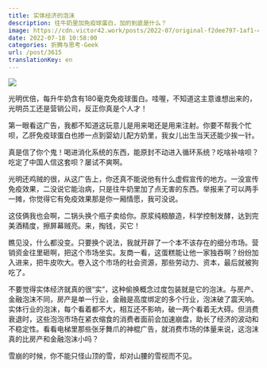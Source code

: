 ```yaml
---
title: 实体经济的泡沫
description: 往牛奶里加免疫球蛋白，加的到底是什么？
image: https://cdn.victor42.work/posts/2022-07/original-f2dee797-1af1-481e-9b4a-9f15a6bfa09b.jpeg
date: 2022-07-18 10:58:00
categories: 折腾与思考-Geek
url: /post/3615
translationKey: en
---
```


![](https://cdn.victor42.work/posts/2022-07/original-f2dee797-1af1-481e-9b4a-9f15a6bfa09b.jpeg)

光明优倍，每升牛奶含有180毫克免疫球蛋白。哇喔，不知道这主意谁想出来的，光明员工还是营销公司，反正你真是个人才！

第一眼看这广告，我都不知道这玩意儿是用来喝还是用来注射。你要不帮我个忙呗，乙肝免疫球蛋白也掺一点到婴幼儿配方奶里，我女儿出生当天还能少挨一针。

真是信了你个鬼！喝进消化系统的东西，能原封不动进入循环系统？吃啥补啥呗？吃定了中国人信这套呗？屡试不爽啊。

光明还鸡贼的很，从这广告上，你还真不能说他有什么虚假宣传的地方。一没宣传免疫效果，二没说它能治病，只是往牛奶里加了点无害的东西。举报来了可以两手一摊，你觉得它有免疫效果那是你一厢情愿，我可没说。

这伎俩我也会啊，二锅头换个瓶子卖给你。原浆纯粮酿造，科学控制发酵，达到完美酒精度，擦屏幕贼亮。来，掏钱，买它！

瞧见没，什么都没变。只要换个说法，我就开辟了一个本不该存在的细分市场。营销资金往里砸啊，把这个市场坐实。友商一看，这蛋糕能让他一家独吞啊？纷纷加入进来，把牛皮吹大。卷入这个市场的社会资源，那些劳动力、资本，最后就被狗吃了。

不要觉得实体经济就真的很“实”，这种偷换概念过度包装就是它的泡沫。与房产、金融泡沫不同，房产是单一行业，金融是高度绑定的多个行业，泡沫破了震天响。实体行业的泡沫，每个看着都不大，相互还不影响，破一两个看着无大碍。但消费衰退时，这些泡泡市场在紧衣缩食的消费者面前会加速崩盘，助长了经济的波动和不稳定性。看看电梯里那些张牙舞爪的神棍广告，就消费市场的体量来说，这泡沫真的比房产和金融泡沫小吗？

雪崩的时候，你不能只怪山顶的雪，却对山腰的雪视而不见。
